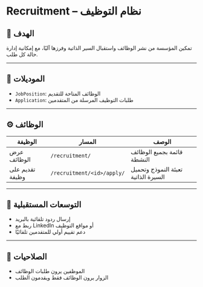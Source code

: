 # Recruitment – نظام التوظيف

## 🎯 الهدف
تمكين المؤسسة من نشر الوظائف واستقبال السير الذاتية وفرزها آليًا، مع إمكانية إدارة حالة كل طلب.

---

## 🧩 الموديلات

- `JobPosition`: الوظائف المتاحة للتقديم
- `Application`: طلبات التوظيف المرسلة من المتقدمين

---

## ⚙️ الوظائف

| الوظيفة | المسار | الوصف |
|---------|--------|--------|
| عرض الوظائف | `/recruitment/` | قائمة بجميع الوظائف النشطة |
| تقديم على وظيفة | `/recruitment/<id>/apply/` | تعبئة النموذج وتحميل السيرة الذاتية |

---

## 🔁 التوسعات المستقبلية

- إرسال ردود تلقائية بالبريد
- ربط مع LinkedIn أو مواقع التوظيف
- دعم تقييم أولي للمتقدمين تلقائيًا

---

## 🔐 الصلاحيات

- الموظفين يرون طلبات الوظائف
- الزوار يرون الوظائف فقط ويقدمون الطلب
